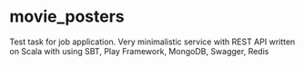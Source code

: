 # movie_posters
Test task for job application. Very minimalistic service with REST API written on Scala with using SBT, Play Framework, MongoDB, Swagger, Redis
